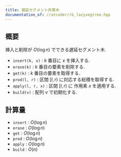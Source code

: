 ```yaml
---
title: 遅延セグメント赤黒木
documentation_of: //atcoder/rb_lazysegtree.hpp
---
```


## 概要

挿入と削除が $O(\log n)$ でできる遅延セグメント木.

- `insert(k, x)` : $k$ 番目に $x$ を挿入する.
- `erase(k)` : $k$ 番目の要素を削除する.
- `get(k)` : $k$ 番目の要素を取得する.
- `prod(l, r)` : 区間 $[l, r)$ に対応する総積を取得する.
- `apply(l, r, x)` : 区間 $[l, r)$ に 作用素 $x$ を適用する.
- `build(v)` : 配列 $v$ で初期化する.


## 計算量

- `insert` : $O(\log n)$
- `erase` : $O(\log n)$
- `get` : $O(\log n)$
- `prod` : $O(\log n)$
- `apply` : $O(\log n)$
- `build` : $O(n)$
